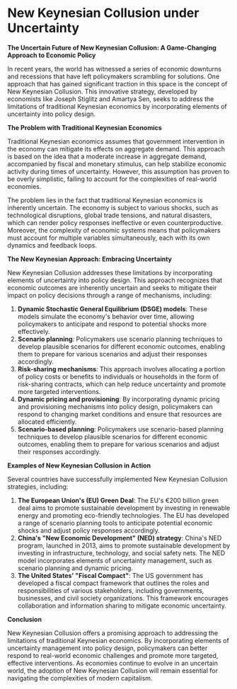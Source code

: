 # New Keynesian Collusion under Uncertainty

**The Uncertain Future of New Keynesian Collusion: A Game-Changing Approach to Economic Policy**

In recent years, the world has witnessed a series of economic downturns and recessions that have left policymakers scrambling for solutions. One approach that has gained significant traction in this space is the concept of New Keynesian Collusion. This innovative strategy, developed by economists like Joseph Stiglitz and Amartya Sen, seeks to address the limitations of traditional Keynesian economics by incorporating elements of uncertainty into policy design.

**The Problem with Traditional Keynesian Economics**

Traditional Keynesian economics assumes that government intervention in the economy can mitigate its effects on aggregate demand. This approach is based on the idea that a moderate increase in aggregate demand, accompanied by fiscal and monetary stimulus, can help stabilize economic activity during times of uncertainty. However, this assumption has proven to be overly simplistic, failing to account for the complexities of real-world economies.

The problem lies in the fact that traditional Keynesian economics is inherently uncertain. The economy is subject to various shocks, such as technological disruptions, global trade tensions, and natural disasters, which can render policy responses ineffective or even counterproductive. Moreover, the complexity of economic systems means that policymakers must account for multiple variables simultaneously, each with its own dynamics and feedback loops.

**The New Keynesian Approach: Embracing Uncertainty**

New Keynesian Collusion addresses these limitations by incorporating elements of uncertainty into policy design. This approach recognizes that economic outcomes are inherently uncertain and seeks to mitigate their impact on policy decisions through a range of mechanisms, including:

1. **Dynamic Stochastic General Equilibrium (DSGE) models**: These models simulate the economy's behavior over time, allowing policymakers to anticipate and respond to potential shocks more effectively.
2. **Scenario planning**: Policymakers use scenario planning techniques to develop plausible scenarios for different economic outcomes, enabling them to prepare for various scenarios and adjust their responses accordingly.
3. **Risk-sharing mechanisms**: This approach involves allocating a portion of policy costs or benefits to individuals or households in the form of risk-sharing contracts, which can help reduce uncertainty and promote more targeted interventions.
4. **Dynamic pricing and provisioning**: By incorporating dynamic pricing and provisioning mechanisms into policy design, policymakers can respond to changing market conditions and ensure that resources are allocated efficiently.
5. **Scenario-based planning**: Policymakers use scenario-based planning techniques to develop plausible scenarios for different economic outcomes, enabling them to prepare for various scenarios and adjust their responses accordingly.

**Examples of New Keynesian Collusion in Action**

Several countries have successfully implemented New Keynesian Collusion strategies, including:

1. **The European Union's (EU) Green Deal**: The EU's €200 billion green deal aims to promote sustainable development by investing in renewable energy and promoting eco-friendly technologies. The EU has developed a range of scenario planning tools to anticipate potential economic shocks and adjust policy responses accordingly.
2. **China's "New Economic Development" (NED) strategy**: China's NED program, launched in 2013, aims to promote sustainable development by investing in infrastructure, technology, and social safety nets. The NED model incorporates elements of uncertainty management, such as scenario planning and dynamic pricing.
3. **The United States' "Fiscal Compact"**: The US government has developed a fiscal compact framework that outlines the roles and responsibilities of various stakeholders, including governments, businesses, and civil society organizations. This framework encourages collaboration and information sharing to mitigate economic uncertainty.

**Conclusion**

New Keynesian Collusion offers a promising approach to addressing the limitations of traditional Keynesian economics. By incorporating elements of uncertainty management into policy design, policymakers can better respond to real-world economic challenges and promote more targeted, effective interventions. As economies continue to evolve in an uncertain world, the adoption of New Keynesian Collusion will remain essential for navigating the complexities of modern capitalism.
